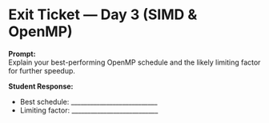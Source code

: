 # Exit Ticket — Day 3 (SIMD & OpenMP)

**Prompt:**  
Explain your best-performing OpenMP schedule and the likely limiting factor for further speedup.

**Student Response:**  
- Best schedule: ___________________________  
- Limiting factor: ___________________________
